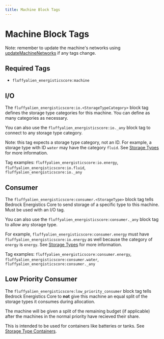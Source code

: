 ```yaml
---
title: Machine Block Tags
---
```


# Machine Block Tags

Note: remember to update the machine's networks using [updateMachineNetworks](https://fluffyalien1422.github.io/bedrock-energistics-core/api/functions/API.updateMachineNetworks.html) if any tags change.

## Required Tags

- `fluffyalien_energisticscore:machine`

## I/O

The `fluffyalien_energisticscore:io.<StorageTypeCategory>` block tag defines the storage type categories for this machine. You can define as many categories as necessary.

You can also use the `fluffyalien_energisticscore:io._any` block tag to connect to any storage type category.

Note: this tag expects a storage type category, not an ID. For example, a storage type with ID `water` may have the category `fluid`. See [Storage Types](storage-types.md) for more information.

Tag examples: `fluffyalien_energisticscore:io.energy`, `fluffyalien_energisticscore:io.fluid`, `fluffyalien_energisticscore:io._any`

## Consumer

The `fluffyalien_energisticscore:consumer.<StorageType>` block tag tells Bedrock Energistics Core to send storage of a specific type to this machine. Must be used with an I/O tag.

You can also use the `fluffyalien_energisticscore:consumer._any` block tag to allow any storage type.

For example, `fluffyalien_energisticscore:consumer.energy` must have `fluffyalien_energisticscore:io.energy` as well because the category of `energy` is `energy`. See [Storage Types](storage-types.md) for more information.

Tag examples: `fluffyalien_energisticscore:consumer.energy`, `fluffyalien_energisticscore:consumer.water`, `fluffyalien_energisticscore:consumer._any`

## Low Priority Consumer

The `fluffyalien_energisticscore:low_priority_consumer` block tag tells Bedrock Energistics Core to **not** give this machine an equal split of the storage types it consumes during allocation.

The machine will be given a split of the remaining budget (if applicable) after the machines in the normal priority have recieved their share.

This is intended to be used for containers like batteries or tanks. See [Storage Type Containers](storage-type-containers.md).
